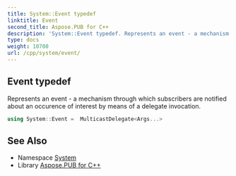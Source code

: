 ```yaml
---
title: System::Event typedef
linktitle: Event
second_title: Aspose.PUB for C++
description: 'System::Event typedef. Represents an event - a mechanism through which subscribers are notified about an occurence of interest by means of a delegate invocation in C++.'
type: docs
weight: 10700
url: /cpp/system/event/
---
```

## Event typedef


Represents an event - a mechanism through which subscribers are notified about an occurence of interest by means of a delegate invocation.

```cpp
using System::Event =  MulticastDelegate<Args...>
```


## See Also

* Namespace [System](../)
* Library [Aspose.PUB for C++](../../)
